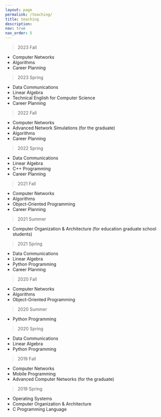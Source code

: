 ```yaml
---
layout: page
permalink: /teaching/
title: teaching
description: 
nav: true
nav_order: 5
---
```


> 2023 Fall <br>
- Computer Networks <br>
- Algorithms <br>
- Career Planning <br>


> 2023 Spring <br>
- Data Communications <br>
- Linear Algebra <br>
- Technical English for Computer Science <br>
- Career Planning <br>


> 2022 Fall <br>
- Computer Networks <br>
- Advanced Network Simulations (for the graduate) <br>
- Algorithms <br>
- Career Planning <br>


> 2022 Spring <br>
- Data Communications <br>
- Linear Algebra <br>
- C++ Programming <br>
- Career Planning <br>


> 2021 Fall <br>
- Computer Networks <br>
- Algorithms <br>
- Object-Oriented Programming <br>
- Career Planning <br>


> 2021 Summer <br>
- Computer Organization & Architecture  (for education graduate school students) <br>


> 2021 Spring <br>
- Data Communications <br>
- Linear Algebra <br>
- Python Programming <br>
- Career Planning <br>


> 2020 Fall <br>
- Computer Networks <br>
- Algorithms <br>
- Object-Oriented Programming <br>


> 2020 Summer <br>
- Python Programming <br>


> 2020 Spring <br>
- Data Communications <br>
- Linear Algebra <br>
- Python Programming <br>


> 2019 Fall <br>
- Computer Networks <br>
- Mobile Programming <br>
- Advanced Computer Networks (for the graduate) <br>


> 2019 Spring <br>
- Operating Systems <br>
- Computer Organization & Architecture <br>
- C Programming Language <br>
